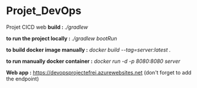 # Projet_DevOps
Projet CICD web
**build :**  *./gradlew* 


**to run the project locally :** *./gradlew bootRun*


**to build docker image manually :** *docker build --tag=server:latest .*


**to run manually docker container :** *docker run -d -p 8080:8080 server*

**Web app :** https://devopsprojectefrei.azurewebsites.net (don't forget to add the endpoint)

